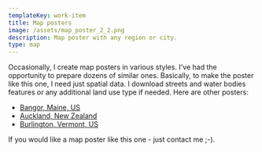 ```yaml
---
templateKey: work-item
title: Map posters
image: /assets/map_poster_2_2.png
description: Map poster with any region or city.
type: map
---
```

Occasionally, I create map posters in various styles. I've had the opportunity to prepare dozens of similar ones.
Basically, to make the poster like this one, I need just spatial data. I download streets and water bodies features or any additional land use type if needed.
Here are other posters:
- <a href="https://external-preview.redd.it/3_3uV8rQkDmUVtL9bV0d_mnjmkgzojY_-5cs14l3q3w.jpg?auto=webp&s=2b65b305d5244f72b9d249feb73f505b4bcf8202" target="_blank">Bangor, Maine, US</a> 
- <a href="https://i.imgur.com/XmkOyZT.jpg" target="_blank">Auckland, New Zealand</a> 
- <a href="https://images-wixmp-ed30a86b8c4ca887773594c2.wixmp.com/intermediary/f/b371bfb5-3b45-4fd1-914e-08a2e9248262/dctsr36-b30e08d0-0bd0-4393-9faa-d3758eff0b71.jpg/v1/fill/w_1600,h_2263,q_70,strp/burlington_map_poster_by_icelandico_dctsr36-fullview.jpg" target="_blank">Burlington, Vermont, US</a> 

If you would like a map poster like this one - just contact me ;-).